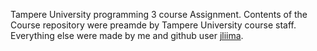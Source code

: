 Tampere University programming 3 course Assignment.
Contents of the Course repository were preamde by Tampere University course staff. Everything else were made by me and github user [jliima](https://github.com/jliima).
